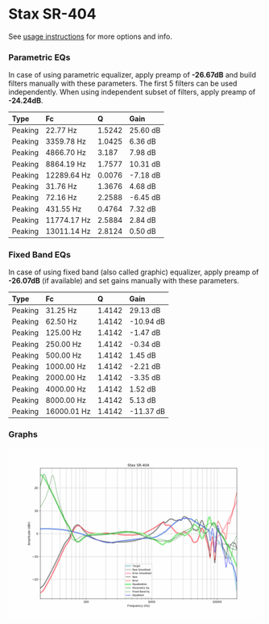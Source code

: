 # Stax SR-404
See [usage instructions](https://github.com/jaakkopasanen/AutoEq#usage) for more options and info.

### Parametric EQs
In case of using parametric equalizer, apply preamp of **-26.67dB** and build filters manually
with these parameters. The first 5 filters can be used independently.
When using independent subset of filters, apply preamp of **-24.24dB**.

| Type    | Fc          |      Q | Gain     |
|:--------|:------------|:-------|:---------|
| Peaking | 22.77 Hz    | 1.5242 | 25.60 dB |
| Peaking | 3359.78 Hz  | 1.0425 | 6.36 dB  |
| Peaking | 4866.70 Hz  | 3.187  | 7.98 dB  |
| Peaking | 8864.19 Hz  | 1.7577 | 10.31 dB |
| Peaking | 12289.64 Hz | 0.0076 | -7.18 dB |
| Peaking | 31.76 Hz    | 1.3676 | 4.68 dB  |
| Peaking | 72.16 Hz    | 2.2588 | -6.45 dB |
| Peaking | 431.55 Hz   | 0.4764 | 7.32 dB  |
| Peaking | 11774.17 Hz | 2.5884 | 2.84 dB  |
| Peaking | 13011.14 Hz | 2.8124 | 0.50 dB  |

### Fixed Band EQs
In case of using fixed band (also called graphic) equalizer, apply preamp of **-26.07dB**
(if available) and set gains manually with these parameters.

| Type    | Fc          |      Q | Gain      |
|:--------|:------------|:-------|:----------|
| Peaking | 31.25 Hz    | 1.4142 | 29.13 dB  |
| Peaking | 62.50 Hz    | 1.4142 | -10.94 dB |
| Peaking | 125.00 Hz   | 1.4142 | -1.47 dB  |
| Peaking | 250.00 Hz   | 1.4142 | -0.34 dB  |
| Peaking | 500.00 Hz   | 1.4142 | 1.45 dB   |
| Peaking | 1000.00 Hz  | 1.4142 | -2.21 dB  |
| Peaking | 2000.00 Hz  | 1.4142 | -3.35 dB  |
| Peaking | 4000.00 Hz  | 1.4142 | 1.52 dB   |
| Peaking | 8000.00 Hz  | 1.4142 | 5.13 dB   |
| Peaking | 16000.01 Hz | 1.4142 | -11.37 dB |

### Graphs
![](./Stax%20SR-404.png)